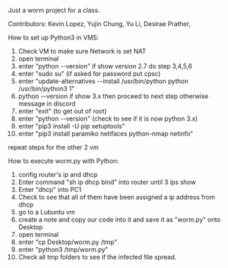 <!-- # networking-worm -->
Just a worm project for a class. 


Contributors: 
Kevin Lopez, 
Yujin Chung, 
Yu Li, 
Desirae Prather, 

<!-- # Install pip for python 3 VM instructions -->
How to set up Python3 in VMS:

1. Check VM to make sure Network is set NAT
2. open terminal
3. enter "python --version" if show version 2.7 do step 3,4,5,6
4. enter "sudo su" (if asked for password put cpsc)
5. enter "update-alternatives --install /usr/bin/python python /usr/bin/python3 1"
6. python --version if show 3.x then proceed to next step otherwise message in discord
7. enter "exit" (to get out of root)
8. enter "python --version" (check to see if it is now python 3.x)
9. enter "pip3 install -U pip setuptools"
10. enter "pip3 install paramiko netifaces python-nmap netinfo"

repeat steps for the other 2 vm

<!-- # Execution Instructions -->
How to execute worm.py with Python:

1. config router's ip and dhcp
2. Enter command "sh ip dhcp bind" into router until 3 ips show
3. Enter "dhcp" into PC1
4. Check to see that all of them have been assigned a ip address from dhcp
5. go to a Lubuntu vm
6. create a note and copy our code into it and save it as "worm.py" onto Desktop
7. open terminal 
8. enter "cp Desktop/worm.py /tmp"
9. enter "python3 /tmp/worm.py"
10. Check all tmp folders to see if the infected file spread.
